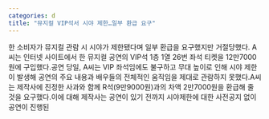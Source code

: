 ```yaml
---
categories: d
title: "뮤지컬 VIP석서 시야 제한…일부 환급 요구"
---
```

한 소비자가 뮤지컬 관람 시 시야가 제한됐다며 일부 환급을 요구했지만 거절당했다. A씨는 인터넷 사이트에서 한 뮤지컬 공연의 VIP석 1층 1열 26번 좌석 티켓을 12만7000원에 구입했다.공연 당일, A씨는 VIP 좌석임에도 불구하고 무대 높이로 인해 시야 제한이 발생해 공연의 주요 내용과 배우들의 전체적인 움직임을 제대로 관람하지 못했다.A씨는 제작사에 진정한 사과와 함께 R석(9만9000원)과의 차액 2만7000원을 환급해 줄 것을 요구했다.이에 대해 제작사는 공연이 있기 전까지 시야제한에 대한 사전공지 없이 공연이 진행된